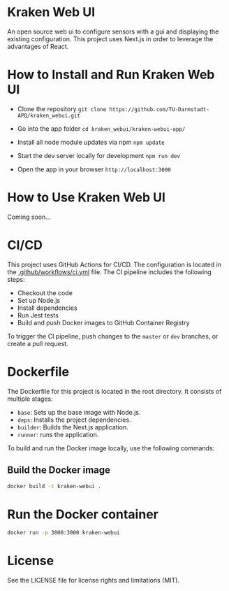 # Kraken Web UI

An open source web ui to configure sensors with a gui and displaying the existing configuration. This project uses Next.js in order to leverage the advantages of React.

# How to Install and Run Kraken Web UI

- Clone the repository
  `git clone https://github.com/TU-Darmstadt-APQ/kraken_webui.git`

- Go into the app folder
  `cd kraken_webui/kraken-webui-app/`

- Install all node module updates via npm
  `npm update`

- Start the dev server locally for development
  `npm run dev`

- Open the app in your browser
  `http://localhost:3000`

# How to Use Kraken Web UI

Coming soon...

# CI/CD

This project uses GitHub Actions for CI/CD. The configuration is located in the [.github/workflows/ci.yml](.github/workflows/ci.yml) file. The CI pipeline includes the following steps:

- Checkout the code
- Set up Node.js
- Install dependencies
- Run Jest tests
- Build and push Docker images to GitHub Container Registry

To trigger the CI pipeline, push changes to the `master` or `dev` branches, or create a pull request.

# Dockerfile

The Dockerfile for this project is located in the root directory. It consists of multiple stages:

- `base`: Sets up the base image with Node.js.
- `deps`: Installs the project dependencies.
- `builder`: Builds the Next.js application.
- `runner`: runs the application.

To build and run the Docker image locally, use the following commands:

## Build the Docker image

```bash
docker build -t kraken-webui .
```

# Run the Docker container

```bash
docker run -p 3000:3000 kraken-webui
```

# License

See the LICENSE file for license rights and limitations (MIT).

